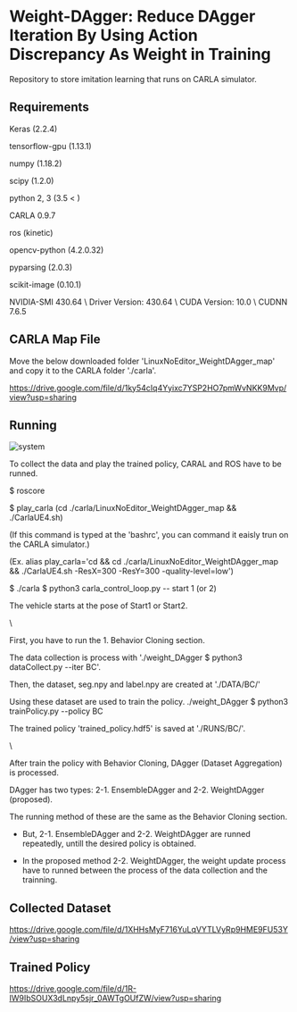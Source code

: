 # Weight-DAgger: Reduce DAgger Iteration By Using Action Discrepancy As Weight in Training
Repository to store imitation learning that runs on CARLA simulator.

Requirements
-------
Keras (2.2.4)

tensorflow-gpu (1.13.1)
  
numpy (1.18.2)
  
scipy (1.2.0)

python 2, 3 (3.5 < )
  
CARLA 0.9.7

ros (kinetic)  

opencv-python (4.2.0.32)

pyparsing (2.0.3)

scikit-image (0.10.1)

NVIDIA-SMI 430.64 \ Driver Version: 430.64  \ CUDA Version: 10.0  \ CUDNN 7.6.5



CARLA Map File
-------

Move the below downloaded folder 'LinuxNoEditor_WeightDAgger_map' and copy it to the CARLA folder './carla'.

https://drive.google.com/file/d/1ky54cIq4Yyixc7YSP2HO7pmWvNKK9Mvp/view?usp=sharing



Running
-------

![system](https://user-images.githubusercontent.com/35481431/104890394-d9ea6500-59b2-11eb-9ada-99b4cf62af99.png)

To collect the data and play the trained policy, CARAL and ROS have to be runned.

$ roscore

$ play_carla (cd ./carla/LinuxNoEditor_WeightDAgger_map && ./CarlaUE4.sh) 

(If this command is typed at the 'bashrc', you can command it eaisly trun on the CARLA simulator.)

(Ex. alias play_carla='cd && cd ./carla/LinuxNoEditor_WeightDAgger_map && ./CarlaUE4.sh -ResX=300 -ResY=300 -quality-level=low')

$ ./carla $ python3 carla_control_loop.py -- start 1 (or 2)

The vehicle starts at the pose of Start1 or Start2.

 \\

First, you have to run the 1. Behavior Cloning section.

The data collection is process with './weight_DAgger $ python3 dataCollect.py --iter BC'.

Then, the dataset, seg.npy and label.npy are created at './DATA/BC/'

Using these dataset are used to train the policy. ./weight_DAgger $ python3 trainPolicy.py --policy BC

The trained policy 'trained_policy.hdf5' is saved at './RUNS/BC/'.

 \\

After train the policy with Behavior Cloning, DAgger (Dataset Aggregation) is processed.

DAgger has two types: 2-1. EnsembleDAgger and 2-2. WeightDAgger (proposed).

The running method of these are the same as the Behavior Cloning section.

* But, 2-1. EnsembleDAgger and 2-2. WeightDAgger are runned repeatedly, untill the desired policy is obtained.

* In the proposed method 2-2. WeightDAgger, the weight update process have to runned between the process of the data collection and the trainning.


 
Collected Dataset
-------

https://drive.google.com/file/d/1XHHsMyF716YuLqVYTLVyRp9HME9FU53Y/view?usp=sharing

Trained Policy
-------

https://drive.google.com/file/d/1R-IW9IbSOUX3dLnpy5sjr_0AWTgOUfZW/view?usp=sharing


